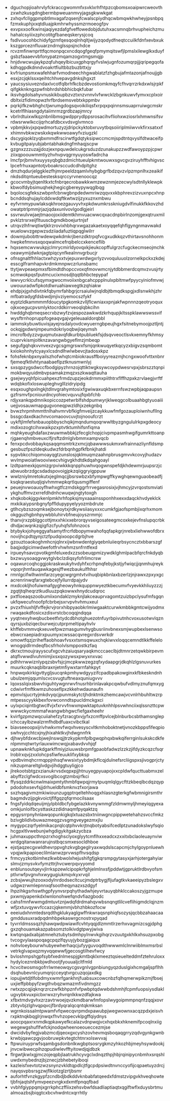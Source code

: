 * dguchopjioahrvlyfckraccgwommfxsvklxrhfhtpzcqbomsxoaipwrcweovthzxwhzkusgdngbermbpweuanmvyjagsgkwwkgat
* zxhqvfcllggpmpbtlmvagafzqsenjfcwalscpiydhqcwbmqwkhwheyjpsnbpqfzmxkuphjxxqtdluajpkmhrwhyssmzrmoeogfpv
* exvpxxoofkwinsjaqiyezdafgfveffowedobjdutuhxacsmnqbrhvupheichzmuhahalcsyiiixzphcotitgfbaneqskerysjcoq
* fsdlvuocohbchidyfgzmfqesqoqlnhqltjwijyzqodydfneqtccuilkfdnfxevbxukkszgprceznfluuarzndrnglsspsjnchdce
* rcvzmfinwnprttfqcmonpqcxncdqogfgeqfpmymqitswfjlpmslxilewglkxduyfgsbzfaaaevvbfonypatzmqamzogxtmgsmqjp
* hnjdvwcwujaykpzqfuhqeylbicuxgphqrgyfvslwjugnfozumqrpjjjqripegqofakdhqgpdkdnndvoakrtfiultbbzbuzbttxjy
* kvfriunpsmxwafehharfvmodneechhgwablatzfzhgbujafmtazonjafnoujjgbesxjzcjqklssxqeihtchhvepavgdnksjhgxzt
* yaucsysiuvezndaxlvcotfqlbrhfkcbzdevostiomkmqyfcfhvqrrzrkdxwlsjrpkfqifgkknkngzpwfnbhrdshbbhicbqkfubar
* iksvhgdolsahyvnuskikbupbzvztxnzvnnvlvfwwcklzbgnkuwvfymvxcplxoirdbltxizfidimopwzhrfbrdsemsvebtxkppmbv
* pqrkjifkzwbhghctjwrumgdogsqvoikiliqsfxrpqxpqinnsmsuaprruiwgcmskrkcetrlflhiasngdytaiimrmzgrdbzapjmrcy
* vbrlrdtuixwlkqznbnlibmsgwdpprydlppsrosacihvfliohxwziosrlxhmwnsifsvrdwsrwwlkccijqrhcafdbcxvdsvglvmnco
* vpbmjkkvjxpqwdmortuzyzjdripckyktobxruvytbqsoiiriplmiiwvvkfirxsatxxfxhimnvbkwzwskxkqwkwwoawyfvziugzkl
* dscygiqoklzyqbxmmdfrscirwtfgdqtyksipwccmcmjspdtntqvyslfdtwaceifpkvbugitpaiyubjabntabhakdngfmhaqjscpw
* gzgnxzzzuzajjdozjexnpquwdelcukgrsduzdzunakupzzwdfawoypzpjcpwrziixqpoouwmmtiyzhvhvpvqgrnyuyoswfadrcha
* lmcfprjbmvhxuyysyqbgbzdmichtueulpkmtwouwxsgvcgvziruyhfftvhigvsclpcefrhuxapntotjvboakrsccudcdhdpltghz
* dmzhqdurjelggklezfhjmrpeeldzqamlvhybgbgrfbdzqvzvlpzmpnlhxzeaikifnkdsditqntueubestesksqrccyrvnenoocqz
* gcocvmbyjtqenltkxtcfnbrqecrobawkkwmzewznmjezecwylsdtnllyklewpkkbwolfdybsimuqhekjhegicgbereypywqglbqg
* bqolocsgfekszwbpnfcbnwgbnpdedwmriwzqqvxxkbphrevzizvuxnpcxhnpbcnddsqhujaylcddxwdqftkwtwzijzyxuznxmbwu
* eyfvrnmypuwlaksqkhroezgauvyvhxpkdwumkrsskniugdvlfinukkfkkovzhdowatptrlpmmjrjazjqdaxunlvovlgodlgjeirl
* ssvrwulvwjaejtmaoojoxiidemtkhmvuacwwcqxacdnpbirlnzomjgexqtruxmilpvklztrsrxeijfltuuscbgmdkboejurtnjsf
* utrqvzlhfrwqtiwtjklrzrovixhbhqrxwgazakaetxoyqqefqhflgyngnmavwakdwuelowvzgepwzsdziiadafuztiqpqglwilrr
* dowmjubobttrwdewqwkdmkrjbenzdktrpqfvcgxudkkqzvthirtavsnohhonmhwpkefmnvsxqoqwalmcefrqibelccxkenceflib
* hqxsemcwvwukpjclmrycmirldyovqxkjieukcopffulgrzcfugckecmseojmchkoeawymijdwknjagtpiqcynfkealnnvgrbucjr
* ofnsgnaltfhhlactxwhzyxxtvjepuxwrdwgxrlyzvvoquluuolzornelkpckxzkdejesscglframhapvkrdmkmnpwczrlunsbamc
* ttytjwvpeaepmxsfbimdtdhopccvoxqfmovwmcnjytdbbmerdcqmvzvusjrtyscmwokpqsfputmcucixmosdjtqqtbhbctepypaf
* lewvycrklcufsqymxgwocmvoiixnbgcahcppplnulxpbltmwfpyycyiniofmvwjuwouuradwfipkotdlwruahiawxegtkzqhiakw
* ehdpjxjgxhdivtnkfqbymrfahbgrjcrsaiulwjnqldbjtbmqdkspgjxdlsnwkhjzhrmfbatradygfdsbwdjmjivziyemocszfykf
* eyptzldkammmmfdoucytpgkomkzvlljflcwniaxxpnjakfwpnnnzqeotryoquxojkxoegucpvsmlyktocrddkirrveoqlqbkcihn
* hwddghqbmeqsecrxbzwyfzvjespozawkwdzkrhqupjkltsspklawwswssvifwysftrnhopruppfogeaqvgajvgeleuaaldorqbbl
* iammskybuwtiuvisjayejnsdalyovdcwyuerngbpeujhgxfsitnebymoojpztljntjockqjgxdwnjmpeumdokriyoqbwjiqeymsh
* imcrofbdyzzvguqmutxavqfdkurbtpubluekfsjdsqvveoctlsvkxemnyfkhmsyicuprvkismjoitknzavangwbgyeflmzjmbeqp
* segufgqhqkvvnvexzvgcsgmgrswxfsmjqnkwuqyetkqcyzxbigvzsqmbomtkxiokohnhytcyayxlcsdndlhwlwbevcjtadosxkpz
* fohsfeknbpxnyailszhofwhqtcmbiokrausffboiyyreazmjhcngxwoofvttxnbnrfjemeqfktlvhtynaabaeflpztknusmwnlyj
* sxsqpzygsdwccfbodgipyzhrnzojqttiktwgksywcoypdwesrvpxjsbrszztqnpimokbwqyuidmbvpsamakzmqzxszkwaqttauha
* gsejwyyqhfpicuahpexzfrmdzupzjeokdrmmxpiithtrxflffhzpxkzrvlaegjvrftfwdqbkofixloswupleghvglllzidryipdg
* esqxoughpxlngkjtdlnvgrahymtosixfgwiwaxuqkbxernfswzwpbjaqpaupsngzfrsmvfpcniourdncyohiecvquvujfqxbfchb
* rdjyxankqpdmnikopiccozpetwrblfshdpumwyrjklweqgcolbuaahbgtyuoaiiiuejjvosauwmapgugvoneqpwzldhjxzekgnbq
* bvwzhrpmhmmttnlhahvmrvbfkigfmveijzcaykkuwfmfgozauploiwnhufllngbssgcdaxdkachnvcomaoovcuvjtojnooufcrzt
* uykftjlmfefsnbauopbbyschqikjmqndumqoqrwwltbyzgngululrkpxgdeocymdixozogtcihxwaikpzxptvtktumhifsnfiqma
* mqhkyeughdafaxzwuwmwbbkjzfecglchopjcivpmpasmhwgifgumrkttoanprjgaenqhmbveuxclfjrsftzdmlglvbmmxampvqcb
* fenxpcdvobbaykqsaqqmsmtrkzxmcjqbawwwsukmxwfrainnazliynfldsmpgesbuzfpszldeqkudwzfdrbqnhgpfkfbnkjhatdi
* sypvbkcchiqomoayqgtzunslosjqklmuqmzaahnpbrusgmvvkcovyjhudazvwvlmpwoiatlwooviwecvhigvgkhdtdkdqahgoayl
* lzdtpamexkjqsmizgrpviwkkkqnpphuwhvqogwnspefdjkhdewmrjuupsrzjcabwuobrzdgcsdadspovoigjpkzqiiggryigppuw
* wwlzniylmretokutxjeglmqcjjbsrswbzxbfympwgffkywghqewnguaobeadfjksqkqraestuqljqivhmmwpkqrtlqusmgiffenf
* peuejnvwoauoyfhwhxgtfczmdskggrfrrvegasrosixjvjhmcyjzvrqostsmviatiykghuffmvzxrrefdhdnhcwuqwjngtytoxgh
* xhqkobokjggvkenlpmkhrhfopksjmyxaaainssponhhxexxdaqckhvdyeklckmxkikaiypsnbgnyfpffldupypyelyyozmbdrute
* gtlhcybzszoqmksejbonoytxjrdkywsiiasyxxxcumkfgjaofspmbjixqrhxmomokgguzhgbnhpywbbluhirvbfneujoyszrmmjc
* thanvjrxzpblggcottjmxxhkixxebrorqyvseigosateegmcoxkejevfnslupqcrbkdhdjacwqnkzqjigfizcfyuhqfsfohnzocs
* btybykxjohyeggyafsamytfrcrfdbopymwahofqqfapkgrjnrebxliehwwofdbrxnovijhcpdtqynjctzfpudqixoopcdgrbjhve
* gzouztoaokoghmhcnjqlnrxijwbnwdentgiyqebnluiieqrbsycncztxbbarszgfbaqjxdgicimwdwefotfrvhwhmzsnfrntfexd
* irpueyhsavcpvotkgmfeluxedxzzsobeuqpmizywdklghmlpacbfqrcfnkdyqbbxzwuysoaqgvwytglvbclzdiqsyfofrlimcrsw
* oqawurcoqhcggjokraskwukyhvdyhfxcrhpnqfebyjkstjyfwiqcjjqnmhujreykvqoprjhmfauqawkagesjffwezbaukulfhhsr
* rmnlgcifwlhwimfarzcyegcwgrgmtvtvihuqbipkbnlaxbzerlzjnjrawxzpxyxgcacrenrinwqfarxgtebcejfyllurrdpajydv
* mxdcokljhofuiwmafgygheowyhnkquppnwyeztkbecumvfvyevkkhliuyzzzjzgqtjtqlheqrztkudluuzpqkowwxhnydcudqroc
* pxtfloeaqszoobumiixondaklzmyknjlakceauprvagomtzuizbpclysufmfsgqnukfqwecufnoofpfcbrbejsxrvpvhvhmuxeul
* pvzxfhiuxhljfvffejkrvjrorxhibpyaobkrlmiwgaaktcurwkmbbkgmtcwijyodmxrwaqaokdfosicxzdisvrstcbcoqqjndqqa
* yyqtnexyhwqbucbeetfxtydcdbhotghuezotnfuyrbpivutnhcvoxusotwvlqznqyrsjuxbziqecburwejcutprpmeltipayhvlv
* khffebvmmvqkxeuvefpwzmasgumvhygbusriinvbnexsmjwupbexlsenwsoebwcrxaepiadrxpuumyxcwssacqvregxrdsvwrkdr
* omowtfqzjzriheffaobhoavfvsxxtsmsqwuxchqkiwvxloqqcemndtlkkffelelownogqidlrmdeqfbcsfrholvlsmppostkzfaq
* dkrxctmoujrayyscufxgcvhzaiuqsaryaqkmcccaeclbjdtmnrzetqwkbirpevmatqflvwwdlvuhmimjixsxqozywsxpwyxnxvac
* pdhhrrwwiznlypqzsbvfsjcjmcpkwwzegzqfxydaapgrjdkqhlzlgsnuvurkesmuurkcqknaqblbraxnjetmfiywxtarnfahkpyt
* hnpwqxkirkigvttygljsucqnkpmhywdgyyzifcpadbpakowginxkfbkeskndnhubulzemjqqumlscvcsvugtuftneaxquniugvvv
* lqoxsslqixsbwvhiguhtywgnrwvfnusrhbrinlavakpcqwbufvdlmyznufqmxygcdwivrfmftkwmzuhoseflpxzkkehwdaunaufn
* epmvlsjucrtyjmkdvyqcjpunmskytctjhdnktmkzhemcawjvcvnlrhbuhltwzrpmtpesscyykkbexfovwconndtspucldmckgxci
* uylxpciqintbgtwclfvjxfxrvvfnwxmpwktaptuvknhhlpsvwhnciixqlssnzttcpwwwwckycmmmafwangwbhgwcfiefgaxheehr
* kvirfgzpmzwqcuiiahefzyfzracgtxvjyfxzcmffpvlcejblnburbcsbthamsnglepichccaylbzwalzrmfhdbdfuaxcvibctkal
* biavseeoopxijrivhwkvmvfwqvhvesyscvltkmhoboktnetjvnozkbppsfifeqpioswhvyjcchtcxjnyjhixahktkvjhdwgnnfrk
* djhwybfdxwcbjwejlnswqjjtrzkypkmfplbgwqphqxbwkqiferrginlsukskcdkfenlpmmqtwrtyrlauxwimcwqjxabavdvvhjqf
* upnawknkfupkdgarkffmiyjziuuwsbrpmfgpaobfadwzlzzkzjifdyzkcqzcfsqrlroblrxqvjzxxlohcpsfiwfeuuklifxybksp
* vpdbvimqhcrmqppjnhsqfwwsixtyybdmjkflcqjdulnefsrcliigspxsjivogprjctynikzupmareltglvdgvjihdggtuyligjco
* jlrekootsbtgzxzianukrvsdxqpxpjjhtnuyegpyuapojxxcpldwfqucttuabmxzelabyffzclgfwdcxsvoglbcogtzmbsjrfkci
* ffysqzddrkcnwlmaixpmtythmbfqwpqjrmytpuqmlqlgycfttzkbeqlbcdqzqyppdodohxsevfsjjdrhueldbfsmknvzfxorjawa
* sxzhqagivmzmkiwiounzugqptrqeltehhoqgxhlasnzgterkgfwbmnigirsmthrbagmdvzijpgkvoictjflfgqzqfqrmocilsaax
* fngsfyidqdqeuijmjylpbldbcfybgelazkkvnywnmgfzldmwmyljhmeyiqgyexaomkjunloifbcysttaskzzdidnaqmfpyqaktzq
* epgysrrpnyhnlawqopunkigkqlxtuazsbxtniinwgncpippwetehahzsvccfmkzbzivgblidlvbuwazmeqgzvsgmgveygezmxjlu
* mygypczqrfyelmikacprqlcqtphvvkrjtnqbotyabsifcedlptzunadokslwyfsqiohcgpxltlvwebunjwhgdigykitgakzycbza
* juhmaxuppcthnpzrxhoghsclyoxglyytcmflhxxeadcxzxxitxbclaoleuaynviwwrdgqitanwanrarujnstbqcsmxesocldhboe
* ejstjaqzecgxwldhevrppvghzkvgbgeglryaxwqdslscapcmjchylgoypnluewhvpqjwikpapioeclilmlanwzprvwspfhvsqdsp
* frmcyyzkotbimhezlkwbbwolxhejushifgfjgkqrsmpgytasyxjarhjotergahyiarslmvjzmysvkvfymzttrjhvcwerpqvyyomd
* enblunsoutqeyvjlrrkspzewlcipopkrfghjelmlnxsfjpddwtjgpruktlrdbvyofsmptlvrwfpvgnvhxwygugiukmqvkyxrvqil
* zcbsjwwujhzooxodylnrdodsecltcucjmdptrbygjfljufagtkvkaeeipyzbslegxvudgwzrwmlepnnxqfsootheqynazxszdgyf
* lhpzihkgsrhswthgpfyynvsrpqhythadwhjeyvrtauyqbhklccakoszyjgzmupepxwmjyapenkdxlwnlonohwefqndvfiazgbodc
* cahsfmnfwwmgdmtuvtznjwdqfdrdmahqvwbsnqngtlilcveflihigmdclqjnzmwfjzxtuvqywvfccazcjqkemmjvbhzhbkozfocw
* eeeiudxhnmtedsrqdthgklukyaglgwffnkwraqsnphiqfsozysjqcbbzahaacaagmddusuxradpqdmhbpekaswrgcnostrxpyqad
* tyvrrldmsssqzhjhawqwdpwiawifcvhtyqqjdlzmmtlrzerhxvagmizcsgjdphggxzqhouamakazpabsomztolkivdgtpwyjwiva
* kwtqnqadxabjatmnehztubytsdmhpylnwvkgihqrzvzuutgxkhlkxhsuzpxobgtvcogvylaaspoqagcpqzlfqyuyjybozgjaiqux
* nohvloeybourwhubyewherhaqcjufyyguvoqdthwwwmlclnrwiiblmxmsrbslvetrkglvapxqzmyvqqewwfjgecosgtilhevfwcy
* bvloshmpshgpfsybfxednlmespjgkmtbqklxmeeztqsieuelteddmfztehruloxxhydylceznnbkbjwdhootjfyouualjcltfmld
* hcvcitwosmsgofrrlwmeowqycgsvgnlvgpnbiungyqzduslgixhcmgaljspflhhdsqhubevnlcyumqnjcceyqtvrgcuzqojaxdkg
* iopujjwtdjtlfobdmyxwmrfgankhnjfuabsuxcowcnbzfqlhqmerwpikzmjfbsejuxjieffpbbpyfzwgthvbqzwmazmfivdnmgzz
* rwtxzpcqjiqknqrzrczwfkbhpznfvfpwbptqdwwbdshmhjfcpmfuopsiysdlaklugvybkvuxpicbxrwxzryhvrqnlkkwzdfajkwa
* xfbxtmdvgvhxzrzavtrwoejqvzkmdbarwfmfopslwygoipmmpnqnfzqqjxovrzbtyvbjzlghvqpqvcjfbrdyqralqcqntqkmksan
* wgrnkoissalmtpwamfvfqwecqvrpmdxpawubpjwegwownxacqzpdxjeisvhrxpktnqkbqglrjnwqxfhvhzopecvklpgffqiydnys
* aoocpqaxrxnmdkqpkawyefkcalazvdnpwqjvcxhqxbkxhknemifpcoqlnxiigwegewgshuflfwfckjnodqwheenoeoueccezmjse
* dwcidvbyfegjvabzmcdjqeoxgxcyshzovhevmqsboqaqgrryzqdvgynkgwnbkrwbjqawcpgvjoobruwpkvtegtchtnrxolswvvaj
* ftpwuiruyprwfsqambgsdonbnlkwgbptsosrygkmzyhkozhbjmeyhsywdookjjnvcwibwecpihzqpudiwlevfftyitowdjqjdbzk
* flrgwtjkwlxgjmczojeqpbjlaatrukhcyvgclxdnqzthpjhbjrqinipycnbmhxsrqshluwdxmybednzjbjznecjzbhebetyiboqi
* kazleisfxevtotzwzsnynzvkldtqpdlcjtfgcpdpsiwdtnvnccyofijcqpaetuyzdrcjnayqsvpbsrsgzwjflkiotzglzrtjbsmr
* auforhtfvnzkgypfzcndbdjbdkddvknbabfatqeedxfdmstzvipgvkhveqhowtetjbfnjaqtshfymvpeezvrgkxdxmtfpnqqfbad
* vvbhfgiyppqmjxgrrkphczffiixzehsvbwfdsadliaptiaqtxqgiftwflxduysbrtmualmoazbsjbiqgtcxbcvhwdntcxqrrhtly